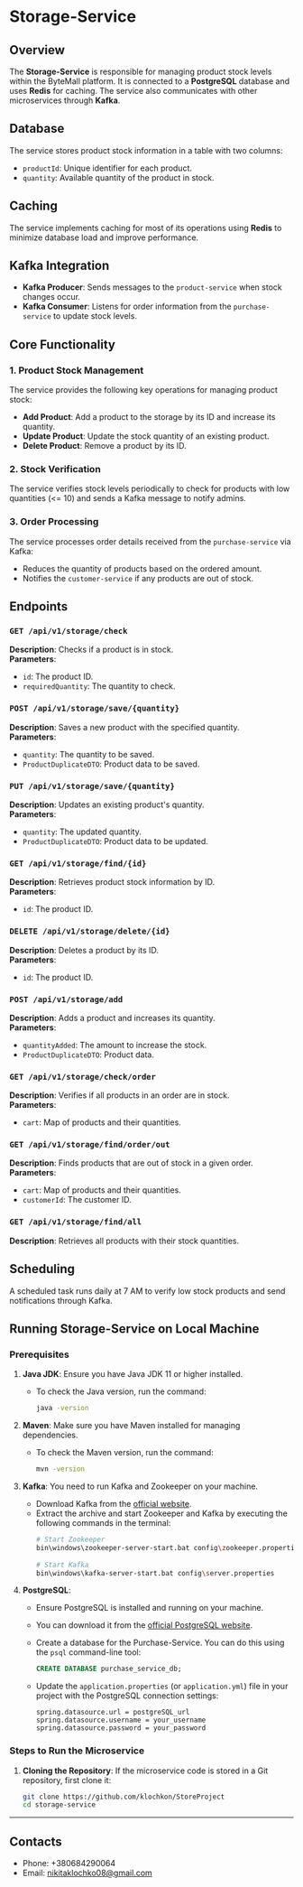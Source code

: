 # Storage-Service

## Overview
The **Storage-Service** is responsible for managing product stock levels within the ByteMall platform. It is connected to a **PostgreSQL** database and uses **Redis** for caching. The service also communicates with other microservices through **Kafka**.

## Database
The service stores product stock information in a table with two columns:
- `productId`: Unique identifier for each product.
- `quantity`: Available quantity of the product in stock.

## Caching
The service implements caching for most of its operations using **Redis** to minimize database load and improve performance.

## Kafka Integration
- **Kafka Producer**: Sends messages to the `product-service` when stock changes occur.
- **Kafka Consumer**: Listens for order information from the `purchase-service` to update stock levels.

## Core Functionality

### 1. Product Stock Management
The service provides the following key operations for managing product stock:
- **Add Product**: Add a product to the storage by its ID and increase its quantity.
- **Update Product**: Update the stock quantity of an existing product.
- **Delete Product**: Remove a product by its ID.

### 2. Stock Verification
The service verifies stock levels periodically to check for products with low quantities (<= 10) and sends a Kafka message to notify admins.

### 3. Order Processing
The service processes order details received from the `purchase-service` via Kafka:
- Reduces the quantity of products based on the ordered amount.
- Notifies the `customer-service` if any products are out of stock.

## Endpoints

### `GET /api/v1/storage/check`
**Description**: Checks if a product is in stock.  
**Parameters**:
- `id`: The product ID.
- `requiredQuantity`: The quantity to check.

### `POST /api/v1/storage/save/{quantity}`
**Description**: Saves a new product with the specified quantity.  
**Parameters**:
- `quantity`: The quantity to be saved.
- `ProductDuplicateDTO`: Product data to be saved.

### `PUT /api/v1/storage/save/{quantity}`
**Description**: Updates an existing product's quantity.  
**Parameters**:
- `quantity`: The updated quantity.
- `ProductDuplicateDTO`: Product data to be updated.

### `GET /api/v1/storage/find/{id}`
**Description**: Retrieves product stock information by ID.  
**Parameters**:
- `id`: The product ID.

### `DELETE /api/v1/storage/delete/{id}`
**Description**: Deletes a product by its ID.  
**Parameters**:
- `id`: The product ID.

### `POST /api/v1/storage/add`
**Description**: Adds a product and increases its quantity.  
**Parameters**:
- `quantityAdded`: The amount to increase the stock.
- `ProductDuplicateDTO`: Product data.

### `GET /api/v1/storage/check/order`
**Description**: Verifies if all products in an order are in stock.  
**Parameters**:
- `cart`: Map of products and their quantities.

### `GET /api/v1/storage/find/order/out`
**Description**: Finds products that are out of stock in a given order.  
**Parameters**:
- `cart`: Map of products and their quantities.
- `customerId`: The customer ID.

### `GET /api/v1/storage/find/all`
**Description**: Retrieves all products with their stock quantities.

## Scheduling
A scheduled task runs daily at 7 AM to verify low stock products and send notifications through Kafka.

## Running Storage-Service on Local Machine

### Prerequisites

1. **Java JDK**: Ensure you have Java JDK 11 or higher installed.
    - To check the Java version, run the command:
      ```bash
      java -version
      ```

2. **Maven**: Make sure you have Maven installed for managing dependencies.
    - To check the Maven version, run the command:
      ```bash
      mvn -version
      ```

3. **Kafka**: You need to run Kafka and Zookeeper on your machine.
    - Download Kafka from the [official website](https://kafka.apache.org/downloads).
    - Extract the archive and start Zookeeper and Kafka by executing the following commands in the terminal:
      ```bash
      # Start Zookeeper
      bin\windows\zookeeper-server-start.bat config\zookeeper.properties
 
      # Start Kafka
      bin\windows\kafka-server-start.bat config\server.properties
      ```

4. **PostgreSQL**:
    - Ensure PostgreSQL is installed and running on your machine.
    - You can download it from the [official PostgreSQL website](https://www.postgresql.org/download/).
    - Create a database for the Purchase-Service. You can do this using the `psql` command-line tool:
      ```sql
      CREATE DATABASE purchase_service_db;
      ```

    - Update the `application.properties` (or `application.yml`) file in your project with the PostgreSQL connection settings:
      ```properties
      spring.datasource.url = postgreSQL_url
      spring.datasource.username = your_username
      spring.datasource.password = your_password
      ```



### Steps to Run the Microservice

1. **Cloning the Repository**: If the microservice code is stored in a Git repository, first clone it:
   ```bash
   git clone https://github.com/klochkon/StoreProject
   cd storage-service
    ```


***
## Contacts

- Phone: +380684290064
- Email: [nikitaklochko08@gmail.com](mailto:nikitaklochko08@gmail.com)
